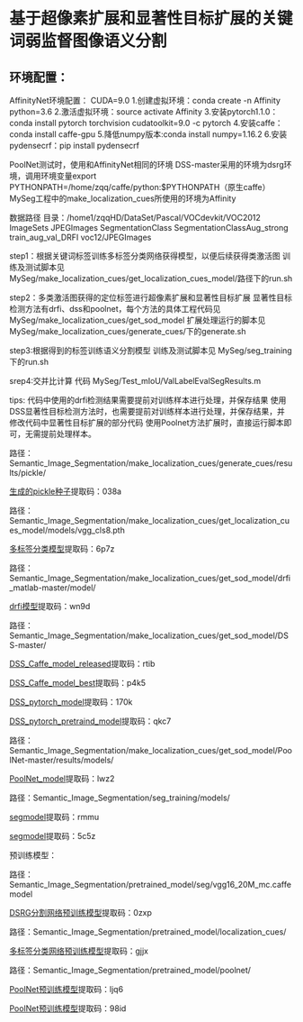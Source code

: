 基于超像素扩展和显著性目标扩展的关键词弱监督图像语义分割
=====
环境配置：
-----
AffinityNet环境配置：
CUDA=9.0
1.创建虚拟环境：conda create -n Affinity python=3.6
2.激活虚拟环境：source activate Affinity
3.安装pytorch1.1.0：conda install pytorch torchvision cudatoolkit=9.0 -c pytorch
4.安装caffe：conda install caffe-gpu
5.降低numpy版本:conda install numpy=1.16.2
6.安装pydensecrf：pip install pydensecrf

PoolNet测试时，使用和AffinityNet相同的环境
DSS-master采用的环境为dsrg环境，调用环境变量export PYTHONPATH=/home/zqq/caffe/python:$PYTHONPATH（原生caffe）
MySeg工程中的make_localization_cues所使用的环境为Affinity

数据路径
目录：/home1/zqqHD/DataSet/Pascal/VOCdevkit/VOC2012
ImageSets
JPEGImages
SegmentationClass
SegmentationClassAug_strong
train_aug_val_DRFI
voc12/JPEGImages


step1：根据关键词标签训练多标签分类网络获得模型，以便后续获得类激活图
训练及测试脚本见  MySeg/make_localization_cues/get_localization_cues_model/路径下的run.sh

step2：多类激活图获得的定位标签进行超像素扩展和显著性目标扩展
显著性目标检测方法有drfi、dss和poolnet，每个方法的具体工程代码见  MySeg/make_localization_cues/get_sod_model
扩展处理运行的脚本见 MySeg/make_localization_cues/generate_cues/下的generate.sh

step3:根据得到的标签训练语义分割模型
训练及测试脚本见  MySeg/seg_training下的run.sh

srep4:交并比计算
代码 MySeg/Test_mIoU/ValLabelEvalSegResults.m

tips:
代码中使用的drfi检测结果需要提前对训练样本进行处理，并保存结果
使用DSS显著性目标检测方法时，也需要提前对训练样本进行处理，并保存结果，并修改代码中显著性目标扩展的部分代码
使用Poolnet方法扩展时，直接运行脚本即可，无需提前处理样本。



路径：Semantic_Image_Segmentation/make_localization_cues/generate_cues/results/pickle/

[生成的pickle种子](https://pan.baidu.com/s/1Lpv_tFkc9VUsWzIvW7hxpg)提取码：038a

路径：Semantic_Image_Segmentation/make_localization_cues/get_localization_cues_model/models/vgg_cls8.pth

[多标签分类模型](https://pan.baidu.com/s/1ZfKZGBoS5iML6T6ZRBirfg)提取码：6p7z

路径：Semantic_Image_Segmentation/make_localization_cues/get_sod_model/drfi_matlab-master/model/

[drfi模型](https://pan.baidu.com/s/1wbgBaZ8cCWcYZGVQBMc7EA)提取码：wn9d 

路径：Semantic_Image_Segmentation/make_localization_cues/get_sod_model/DSS-master/

[DSS_Caffe_model_released](https://pan.baidu.com/s/1NVVpH-mZJwFvHRpI3hmT-g)提取码：rtib

[DSS_Caffe_model_best](https://pan.baidu.com/s/1mkdf1KzKi5EzEVFc9LNu1A)提取码：p4k5

[DSS_pytorch_model](https://pan.baidu.com/s/1O3XzTeEiwQXiInbV4U9Bqw)提取码：170k 

[DSS_pytorch_pretraind_model](https://pan.baidu.com/s/1IHySM0dnqgNwYyY8rbs-nA)提取码：qkc7

路径：Semantic_Image_Segmentation/make_localization_cues/get_sod_model/PoolNet-master/results/models/

[PoolNet_model](https://pan.baidu.com/s/1H9L9Bcji7iPts7t4nxhyxA)提取码：lwz2


路径：Semantic_Image_Segmentation/seg_training/models/

[segmodel](https://pan.baidu.com/s/1G5VMPB0Zw9Twyvt8VorS6A)提取码：rmmu

[segmodel](https://pan.baidu.com/s/1Dp-6nOh-TQ8u6TPvnXrzxw )提取码：5c5z

预训练模型：

路径：Semantic_Image_Segmentation/pretrained_model/seg/vgg16_20M_mc.caffemodel

[DSRG分割网络预训练模型](https://pan.baidu.com/s/1UvgHgA-9XgAg7UhUEoXKcg)提取码：0zxp

路径：Semantic_Image_Segmentation/pretrained_model/localization_cues/

[多标签分类网络预训练模型](https://pan.baidu.com/s/1-UpBZGs5Elki-W8P_vkpAA)提取码：gjjx

路径：Semantic_Image_Segmentation/pretrained_model/poolnet/

[PoolNet预训练模型](https://pan.baidu.com/s/1ScxdQh9G4bftY1BWu0Wnkg)提取码：ljq6 

[PoolNet预训练模型](https://pan.baidu.com/s/1gTxp2TO72lfIRKL-ieH3-Q)提取码：98id

